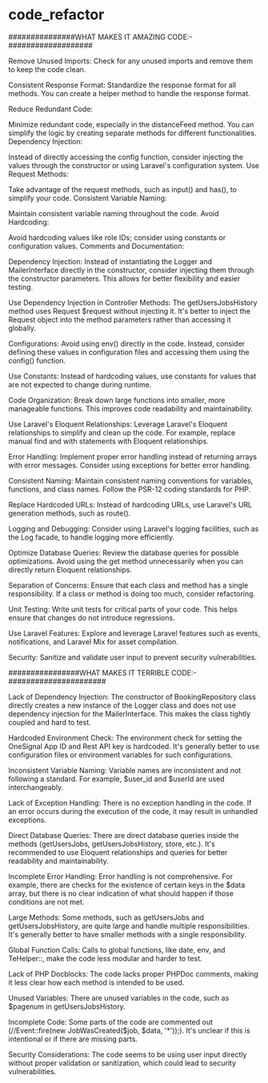 # code_refactor

###############WHAT MAKES IT AMAZING CODE:-###################

Remove Unused Imports:
Check for any unused imports and remove them to keep the code clean.

Consistent Response Format:
Standardize the response format for all methods. You can create a helper method to handle the response format.

Reduce Redundant Code:

Minimize redundant code, especially in the distanceFeed method. You can simplify the logic by creating separate methods for different functionalities.
Dependency Injection:

Instead of directly accessing the config function, consider injecting the values through the constructor or using Laravel's configuration system.
Use Request Methods:

Take advantage of the request methods, such as input() and has(), to simplify your code.
Consistent Variable Naming:

Maintain consistent variable naming throughout the code.
Avoid Hardcoding:

Avoid hardcoding values like role IDs; consider using constants or configuration values.
Comments and Documentation:


Dependency Injection:
Instead of instantiating the Logger and MailerInterface directly in the constructor, consider injecting them through the constructor parameters. This allows for better flexibility and easier testing.

Use Dependency Injection in Controller Methods:
The getUsersJobsHistory method uses Request $request without injecting it. It's better to inject the Request object into the method parameters rather than accessing it globally.

Configurations:
Avoid using env() directly in the code. Instead, consider defining these values in configuration files and accessing them using the config() function.

Use Constants:
Instead of hardcoding values, use constants for values that are not expected to change during runtime.

Code Organization:
Break down large functions into smaller, more manageable functions. This improves code readability and maintainability.

Use Laravel's Eloquent Relationships:
Leverage Laravel's Eloquent relationships to simplify and clean up the code. For example, replace manual find and with statements with Eloquent relationships.

Error Handling:
Implement proper error handling instead of returning arrays with error messages. Consider using exceptions for better error handling.

Consistent Naming:
Maintain consistent naming conventions for variables, functions, and class names. Follow the PSR-12 coding standards for PHP.

Replace Hardcoded URLs:
Instead of hardcoding URLs, use Laravel's URL generation methods, such as route().

Logging and Debugging:
Consider using Laravel's logging facilities, such as the Log facade, to handle logging more efficiently.

Optimize Database Queries:
Review the database queries for possible optimizations. Avoid using the get method unnecessarily when you can directly return Eloquent relationships.

Separation of Concerns:
Ensure that each class and method has a single responsibility. If a class or method is doing too much, consider refactoring.

Unit Testing:
Write unit tests for critical parts of your code. This helps ensure that changes do not introduce regressions.

Use Laravel Features:
Explore and leverage Laravel features such as events, notifications, and Laravel Mix for asset compilation.

Security:
Sanitize and validate user input to prevent security vulnerabilities.

################WHAT MAKES IT TERRIBLE CODE:-######################

Lack of Dependency Injection:
The constructor of BookingRepository class directly creates a new instance of the Logger class and does not use dependency injection for the MailerInterface. This makes the class tightly coupled and hard to test.

Hardcoded Environment Check:
The environment check for setting the OneSignal App ID and Rest API key is hardcoded. It's generally better to use configuration files or environment variables for such configurations.

Inconsistent Variable Naming:
Variable names are inconsistent and not following a standard. For example, $user_id and $userId are used interchangeably.

Lack of Exception Handling:
There is no exception handling in the code. If an error occurs during the execution of the code, it may result in unhandled exceptions.

Direct Database Queries:
There are direct database queries inside the methods (getUsersJobs, getUsersJobsHistory, store, etc.). It's recommended to use Eloquent relationships and queries for better readability and maintainability.

Incomplete Error Handling:
Error handling is not comprehensive. For example, there are checks for the existence of certain keys in the $data array, but there is no clear indication of what should happen if those conditions are not met.

Large Methods:
Some methods, such as getUsersJobs and getUsersJobsHistory, are quite large and handle multiple responsibilities. It's generally better to have smaller methods with a single responsibility.

Global Function Calls:
Calls to global functions, like date, env, and TeHelper::, make the code less modular and harder to test.

Lack of PHP Docblocks:
The code lacks proper PHPDoc comments, making it less clear how each method is intended to be used.

Unused Variables:
There are unused variables in the code, such as $pagenum in getUsersJobsHistory.

Incomplete Code:
Some parts of the code are commented out (//Event::fire(new JobWasCreated($job, $data, '*'));). It's unclear if this is intentional or if there are missing parts.

Security Considerations:
The code seems to be using user input directly without proper validation or sanitization, which could lead to security vulnerabilities.
